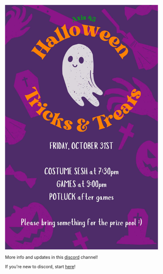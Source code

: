 <img src="./events/251031-halloween/2025Halloweeen.jpg" class="image-block">

More info and updates in this [discord](https://discord.com/channels/842445325339328532/1425217208916901999) channel!

If you're new to discord, start [here](https://www.seattletricking.com/discord)!


